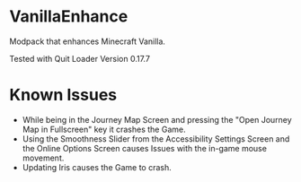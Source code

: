 # VanillaEnhance
Modpack that enhances Minecraft Vanilla.

Tested with Quit Loader Version 0.17.7

# Known Issues
- While being in the Journey Map Screen and pressing the "Open Journey Map in Fullscreen" key it crashes the Game.
- Using the Smoothness Slider from the Accessibility Settings Screen and the Online Options Screen causes Issues with the in-game mouse movement.
- Updating Iris causes the Game to crash.
